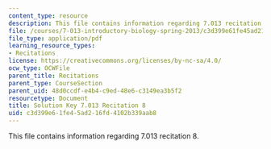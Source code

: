```yaml
---
content_type: resource
description: This file contains information regarding 7.013 recitation 8.
file: /courses/7-013-introductory-biology-spring-2013/c3d399e61fe45ad216fd4102b339aab8_MIT7_013S12_RecitatSol_8.pdf
file_type: application/pdf
learning_resource_types:
- Recitations
license: https://creativecommons.org/licenses/by-nc-sa/4.0/
ocw_type: OCWFile
parent_title: Recitations
parent_type: CourseSection
parent_uid: 48d0ccdf-e4b4-c9ed-48e6-c3149ea3b5f2
resourcetype: Document
title: Solution Key 7.013 Recitation 8
uid: c3d399e6-1fe4-5ad2-16fd-4102b339aab8
---
```

This file contains information regarding 7.013 recitation 8.